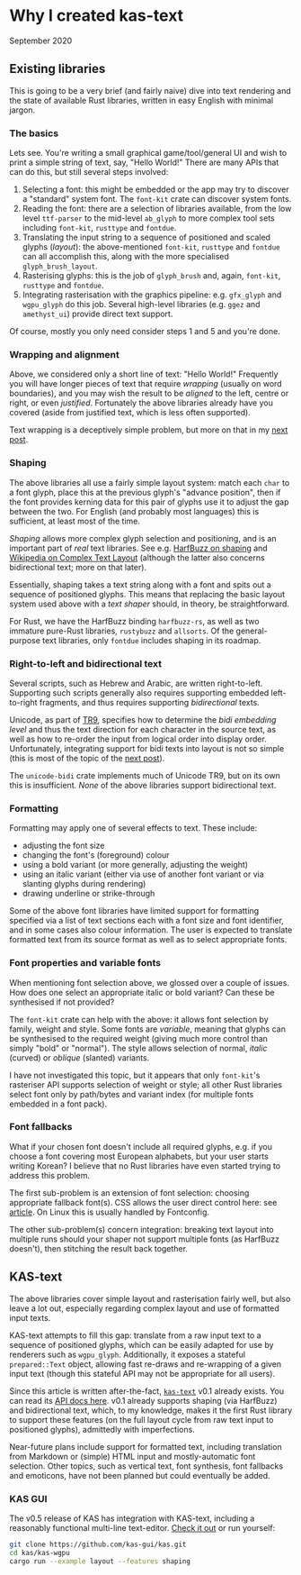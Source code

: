 Why I created kas-text
==============

September 2020

## Existing libraries

This is going to be a very brief (and fairly naive) dive into text rendering and
the state of available Rust libraries, written in easy English with minimal
jargon.

### The basics

Lets see. You're writing a small graphical game/tool/general UI and wish to
print a simple string of text, say, "Hello World!" There are many APIs that can
do this, but still several steps involved:

1.  Selecting a font: this might be embedded or the app may try to discover a
    "standard" system font. The `font-kit` crate can discover system fonts.
2.  Reading the font: there are a selection of libraries available, from the
    low level `ttf-parser` to the mid-level `ab_glyph` to more complex tool sets
    including `font-kit`, `rusttype` and `fontdue`.
3.  Translating the input string to a sequence of positioned and scaled glyphs
    (*layout*): the above-mentioned `font-kit`, `rusttype` and `fontdue` can
    all accomplish this, along with the more specialised `glyph_brush_layout`.
4.  Rasterising glyphs: this is the job of `glyph_brush` and, again, `font-kit`,
    `rusttype` and `fontdue`.
5.  Integrating rasterisation with the graphics pipeline: e.g. `gfx_glyph` and
    `wgpu_glyph` do this job. Several high-level libraries (e.g. `ggez` and
    `amethyst_ui`) provide direct text support.

Of course, mostly you only need consider steps 1 and 5 and you're done.

### Wrapping and alignment

Above, we considered only a short line of text: "Hello World!" Frequently you
will have longer pieces of text that require *wrapping* (usually on word
boundaries), and you may wish the result to be *aligned* to the left, centre or
right, or even *justified*. Fortunately the above libraries already have you
covered (aside from justified text, which is less often supported).

Text wrapping is a deceptively simple problem, but more on that in my
[next post](line-wrapping.md).

### Shaping

The above libraries all use a fairly simple layout system: match each `char` to
a font glyph, place this at the previous glyph's "advance position", then if the
font provides kerning data for this pair of glyphs use it to adjust the gap
between the two. For English (and probably most languages) this is sufficient,
at least most of the time.

*Shaping* allows more complex glyph selection and positioning, and is an
important part of *real* text libraries. See e.g.
[HarfBuzz on shaping](https://harfbuzz.github.io/what-is-harfbuzz.html#what-is-text-shaping)
and
[Wikipedia on Complex Text Layout](https://en.wikipedia.org/wiki/Complex_text_layout)
(although the latter also concerns bidirectional text; more on that later).

Essentially, shaping takes a text string along with a font and spits out a
sequence of positioned glyphs. This means that replacing the basic layout system
used above with a *text shaper* should, in theory, be straightforward.

For Rust, we have the HarfBuzz binding `harfbuzz-rs`, as well as two immature
pure-Rust libraries, `rustybuzz` and `allsorts`. Of the general-purpose text
libraries, only `fontdue` includes shaping in its roadmap.

### Right-to-left and bidirectional text

Several scripts, such as Hebrew and Arabic, are written right-to-left.
Supporting such scripts generally also requires supporting embedded left-to-right
fragments, and thus requires supporting *bidirectional* texts.

Unicode, as part of [TR9](https://www.unicode.org/reports/tr9/), specifies how
to determine the *bidi embedding level* and thus the text direction for each
character in the source text, as well as how to re-order the input from logical
order into display order. Unfortunately, integrating support for bidi
texts into layout is not so simple (this is most of the topic of the
[next post](line-wrapping.md)).

The `unicode-bidi` crate implements much of Unicode TR9, but on its own this
is insufficient. *None* of the above libraries support bidirectional text.

### Formatting

Formatting may apply one of several effects to text. These include:

-   adjusting the font size
-   changing the font's (foreground) colour
-   using a bold variant (or more generally, adjusting the weight)
-   using an italic variant (either via use of another font variant or via
    slanting glyphs during rendering)
-   drawing underline or strike-through

Some of the above font libraries have limited support for formatting specified
via a list of text sections each with a font size and font identifier, and in
some cases also colour information. The user is expected to translate formatted
text from its source format as well as to select appropriate fonts.

### Font properties and variable fonts

When mentioning font selection above, we glossed over a couple of issues. How
does one select an appropriate italic or bold variant? Can these be synthesised
if not provided?

The `font-kit` crate can help with the above: it allows font selection by family,
weight and style. Some fonts are *variable*, meaning that glyphs can be
synthesised to the required weight (giving much more control than simply "bold"
or "normal"). The style allows selection of normal, *italic* (curved) or
*oblique* (slanted) variants.

I have not investigated this topic, but it appears that only `font-kit`'s
rasteriser API supports selection of weight or style; all other Rust libraries
select font only by path/bytes and variant index (for multiple fonts embedded
in a font pack).

### Font fallbacks

What if your chosen font doesn't include all required glyphs, e.g. if you choose
a font covering most European alphabets, but your user starts writing Korean?
I believe that no Rust libraries have even started trying to address this
problem.

The first sub-problem is an extension of font selection: choosing appropriate
fallback font(s). CSS allows the user direct control here: see
[article](https://css-tricks.com/css-basics-fallback-font-stacks-robust-web-typography/).
On Linux this is usually handled by Fontconfig.

The other sub-problem(s) concern integration: breaking text layout into multiple
runs should your shaper not support multiple fonts (as HarfBuzz doesn't), then
stitching the result back together.


## KAS-text

The above libraries cover simple layout and rasterisation fairly well, but
also leave a lot out, especially regarding complex layout and use of formatted
input texts.

KAS-text attempts to fill this gap: translate from a raw input text to a
sequence of positioned glyphs, which can be easily adapted for use by
renderers such as `wgpu_glyph`. Additionally, it exposes a stateful
`prepared::Text` object, allowing fast re-draws and re-wrapping of a given
input text (though this stateful API may not be appropriate for all users).

Since this article is written after-the-fact,
[`kas-text`](https://github.com/kas-gui/kas-text/) v0.1 already exists. You can
read its [API docs here](https://docs.rs/kas-text/). v0.1 already supports
shaping (via HarfBuzz) and bidirectional text, which, to my knowledge, makes it
the first Rust library to support these features (on the full layout cycle from
raw text input to positioned glyphs), admittedly with imperfections.

Near-future plans include support for formatted text, including translation from
Markdown or (simple) HTML input and mostly-automatic font selection.
Other topics, such as vertical text, font synthesis, font fallbacks and
emoticons, have not been planned but could eventually be added.

### KAS GUI

The v0.5 release of KAS has integration with KAS-text, including a reasonably
functional multi-line text-editor. [Check it out](https://github.com/kas-gui/kas/tree/master/kas-wgpu/examples#layout) or run yourself:
```sh
git clone https://github.com/kas-gui/kas.git
cd kas/kas-wgpu
cargo run --example layout --features shaping
```
